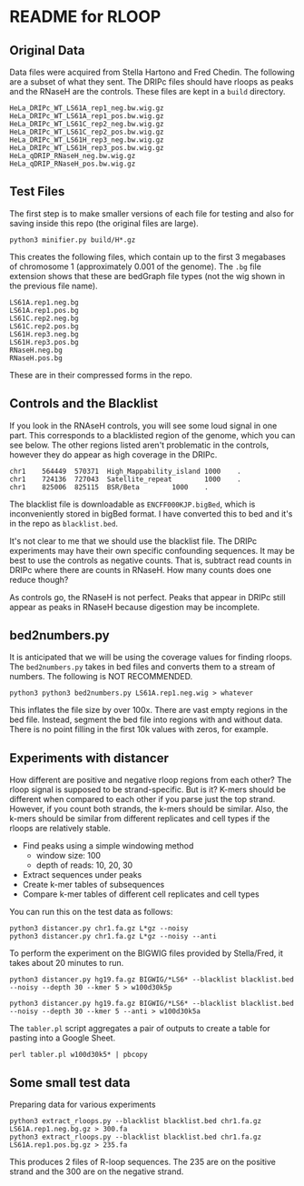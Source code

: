 README for RLOOP
================

## Original Data ##

Data files were acquired from Stella Hartono and Fred Chedin. The following are
a subset of what they sent. The DRIPc files should have rloops as peaks and the
RNaseH are the controls. These files are kept in a `build` directory.

```
HeLa_DRIPc_WT_LS61A_rep1_neg.bw.wig.gz
HeLa_DRIPc_WT_LS61A_rep1_pos.bw.wig.gz
HeLa_DRIPc_WT_LS61C_rep2_neg.bw.wig.gz
HeLa_DRIPc_WT_LS61C_rep2_pos.bw.wig.gz
HeLa_DRIPc_WT_LS61H_rep3_neg.bw.wig.gz
HeLa_DRIPc_WT_LS61H_rep3_pos.bw.wig.gz
HeLa_qDRIP_RNaseH_neg.bw.wig.gz
HeLa_qDRIP_RNaseH_pos.bw.wig.gz
```

## Test Files ##

The first step is to make smaller versions of each file for testing and also for
saving inside this repo (the original files are large).

	python3 minifier.py build/H*.gz

This creates the following files, which contain up to the first 3 megabases of
chromosome 1 (approximately 0.001 of the genome). The `.bg` file extension
shows that these are bedGraph file types (not the wig shown in the previous
file name).

```
LS61A.rep1.neg.bg
LS61A.rep1.pos.bg
LS61C.rep2.neg.bg
LS61C.rep2.pos.bg
LS61H.rep3.neg.bg
LS61H.rep3.pos.bg
RNaseH.neg.bg
RNaseH.pos.bg
```

These are in their compressed forms in the repo.

## Controls and the Blacklist ##

If you look in the RNAseH controls, you will see some loud signal in one part.
This corresponds to a blacklisted region of the genome, which you can see below.
The other regions listed aren't problematic in the controls, however they do
appear as high coverage in the DRIPc.

```
chr1    564449  570371  High_Mappability_island 1000    .
chr1    724136  727043  Satellite_repeat        1000    .
chr1    825006  825115  BSR/Beta        1000    .
```

The blacklist file is downloadable as `ENCFF000KJP.bigBed`, which is
inconveniently stored in bigBed format. I have converted this to bed and it's in
the repo as `blacklist.bed`.

It's not clear to me that we should use the blacklist file. The DRIPc
experiments may have their own specific confounding sequences. It may be best to
use the controls as negative counts. That is, subtract read counts in DRIPc
where there are counts in RNaseH. How many counts does one reduce though?

As controls go, the RNaseH is not perfect. Peaks that appear in DRIPc still
appear as peaks in RNaseH because digestion may be incomplete.

## bed2numbers.py ##

It is anticipated that we will be using the coverage values for finding rloops.
The `bed2numbers.py` takes in bed files and converts them to a stream of
numbers. The following is NOT RECOMMENDED.

	python3 python3 bed2numbers.py LS61A.rep1.neg.wig > whatever

This inflates the file size by over 100x. There are vast empty regions in the
bed file. Instead, segment the bed file into regions with and without data.
There is no point filling in the first 10k values with zeros, for example.

## Experiments with distancer ##

How different are positive and negative rloop regions from each other? The rloop
signal is supposed to be strand-specific. But is it? K-mers should be different
when compared to each other if you parse just the top strand. However, if you
count both strands, the k-mers should be similar. Also, the k-mers should be
similar from different replicates and cell types if the rloops are relatively
stable.

+ Find peaks using a simple windowing method
	+ window size: 100
	+ depth of reads: 10, 20, 30
+ Extract sequences under peaks
+ Create k-mer tables of subsequences
+ Compare k-mer tables of different cell replicates and cell types

You can run this on the test data as follows:

```
python3 distancer.py chr1.fa.gz L*gz --noisy
python3 distancer.py chr1.fa.gz L*gz --noisy --anti
```

To perform the experiment on the BIGWIG files provided by Stella/Fred, it takes
about 20 minutes to run.

```
python3 distancer.py hg19.fa.gz BIGWIG/*LS6* --blacklist blacklist.bed --noisy --depth 30 --kmer 5 > w100d30k5p

python3 distancer.py hg19.fa.gz BIGWIG/*LS6* --blacklist blacklist.bed --noisy --depth 30 --kmer 5 --anti > w100d30k5a
```

The `tabler.pl` script aggregates a pair of outputs to create a table for
pasting into a Google Sheet.

```
perl tabler.pl w100d30k5* | pbcopy
```

## Some small test data ##

Preparing data for various experiments

```
python3 extract_rloops.py --blacklist blacklist.bed chr1.fa.gz LS61A.rep1.neg.bg.gz > 300.fa
python3 extract_rloops.py --blacklist blacklist.bed chr1.fa.gz LS61A.rep1.pos.bg.gz > 235.fa
```

This produces 2 files of R-loop sequences. The 235 are on the positive strand
and the 300 are on the negative strand.

